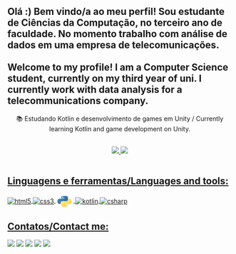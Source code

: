 <div>
<h2> Olá :) Bem vindo/a ao meu perfil! Sou estudante de Ciências da Computação, no terceiro ano de faculdade. No momento trabalho com análise de dados em uma empresa de telecomunicações.<br>
<br>
Welcome to my profile! I am a Computer Science student, currently on my third year of uni. I currently work with data analysis for a telecommunications company.</h2>
</div>

<p style="text-align:center;"> 📚 Estudando Kotlin e desenvolvimento de games em Unity / Currently learning Kotlin and game development on Unity.</p>

<br>

<div align="center">
  <a href="https://github.com/GuiGuidugli">
  <img height="150em" src="https://github-readme-stats.vercel.app/api?username=GuiGuidugli&show_icons=true&theme=dracula&include_all_commits=true&count_private=true"/>
  <img height="150em" src="https://github-readme-stats.vercel.app/api/top-langs/?username=GuiGuidugli&layout=compact&langs_count=7&theme=dracula"/>
</div>

<div style="display: inline_block"><br>
  <h2>Linguagens e ferramentas/Languages and tools:</h2>
  <img align="center" height="30" width="40" alt="html5 "src="https://cdn.jsdelivr.net/gh/devicons/devicon/icons/html5/html5-original.svg"/>
  <img align="center" height="30" width="40" alt="css3" src="https://cdn.jsdelivr.net/gh/devicons/devicon/icons/css3/css3-original.svg"/>
  <img align="center" height="30" width="40" alt="python" src="https://raw.githubusercontent.com/devicons/devicon/master/icons/python/python-original.svg"/> 
  <img align="center" height="30" width="40" alt="kotlin "src="https://cdn.jsdelivr.net/gh/devicons/devicon@latest/icons/kotlin/kotlin-original.svg"/>
  <img align="center" height="30" width="40" alt="csharp" src="https://cdn.jsdelivr.net/gh/devicons/devicon@latest/icons/csharp/csharp-original.svg"/>      
</div>  

<div> 
  <h2>Contatos/Contact me:</h2>
  <a href="https://www.youtube.com/channel/UCV1aK2Q98yy8Mdry2Gyeoqg" target="_blank"><img src="https://img.shields.io/badge/YouTube-FF0000?style=for-the-badge&logo=youtube&logoColor=white" target="_blank"></a>
  <a href="https://www.instagram.com/gui.guidugli" target="_blank"><img src="https://img.shields.io/badge/-Instagram-%23E4405F?style=for-the-badge&logo=instagram&logoColor=white" target="_blank"></a>
  <a href="https://www.twitch.tv/guilhermeguidugli" target="_blank"><img src="https://img.shields.io/badge/Twitch-9146FF?style=for-the-badge&logo=twitch&logoColor=white" target="_blank"></a>
  <a href = "mailto:guilhermegb2012@gmail.com"><img src="https://img.shields.io/badge/-Gmail-%23333?style=for-the-badge&logo=gmail&logoColor=white" target="_blank"></a>
  <a href="https://www.linkedin.com/in/guilherme-guidugli-borges-883890153/" target="_blank"><img src="https://img.shields.io/badge/-LinkedIn-%230077B5?style=for-the-badge&logo=linkedin&logoColor=white" target="_blank"></a> 
</div>  
